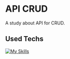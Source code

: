 # API CRUD
A study about API for CRUD.

## Used Techs
[![My Skills](https://skillicons.dev/icons?i=express,mongodb,postman)](https://skillicons.dev)
 
